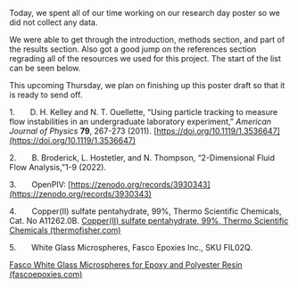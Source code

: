 Today, we spent all of our time working on our research day poster so we did not collect any data.

We were able to get through the introduction, methods section, and part of the results section. Also got a good jump on the references section regrading all of the resources we used for this project. The start of the list can be seen below. 

This upcoming Thursday, we plan on finishing up this poster draft so that it is ready to send off.

1.       D. H. Kelley and N. T. Ouellette, “Using particle tracking to measure flow instabilities in an    undergraduate laboratory experiment,” _American Journal of Physics_ **79**, 267-273 (2011). [https://doi.org/10.1119/1.3536647](https://doi.org/10.1119/1.3536647)

2.       B. Broderick, L. Hostetler, and N. Thompson, “2-Dimensional Fluid Flow Analysis,”1-9 (2022).

3.       OpenPIV: [https://zenodo.org/records/3930343](https://zenodo.org/records/3930343)

4.       Copper(II) sulfate pentahydrate, 99%, Thermo Scientific Chemicals, Cat. No A11262.0B. [Copper(II) sulfate pentahydrate, 99%, Thermo Scientific Chemicals (thermofisher.com)](https://www.thermofisher.com/order/catalog/product/A11262.0B)

5.       White Glass Microspheres, Fasco Epoxies Inc., SKU FIL02Q.

[Fasco White Glass Microspheres for Epoxy and Polyester Resin (fascoepoxies.com)](https://fascoepoxies.com/Fasco-White-Glass-Microspheres.html)